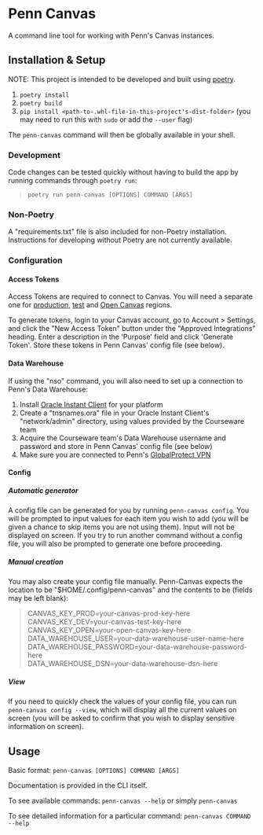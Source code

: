 # Penn Canvas

A command line tool for working with Penn's Canvas instances. 

## Installation & Setup

NOTE: This project is intended to be developed and built using [poetry](https://python-poetry.org/).

1. `poetry install`
2. `poetry build`
3. `pip install <path-to-.whl-file-in-this-project's-dist-folder>` (you may need to run this with `sudo` or add the `--user` flag)

The `penn-canvas` command will then be globally available in your shell.

### Development

Code changes can be tested quickly without having to build the app by running commands through `poetry run`:

> `poetry run penn-canvas [OPTIONS] COMMAND [ARGS]`

### Non-Poetry

A "requirements.txt" file is also included for non-Poetry installation. Instructions for developing without Poetry are not currently available.

### Configuration

#### Access Tokens

Access Tokens are required to connect to Canvas. You will need a separate one for [production](https://canvas.upenn.edu/), [test](https://upenn.test.instructure.com/) and [Open Canvas](https://upenn-catalog.instructure.com/) regions.

To generate tokens, login to your Canvas account, go to Account > Settings, and click the "New Access Token" button under the "Approved Integrations" heading. Enter a description in the 'Purpose' field and click 'Generate Token'. Store these tokens in Penn Canvas' config file (see below).

#### Data Warehouse

If using the "nso" command, you will also need to set up a connection to Penn's Data Warehouse:

1. Install [Oracle Instant Client](https://www.oracle.com/database/technologies/instant-client/downloads.html) for your platform  
2. Create a "tnsnames.ora" file in your Oracle Instant Client's "network/admin" directory, using values provided by the Courseware team  
3. Acquire the Courseware team's Data Warehouse username and password and store in Penn Canvas' config file (see below)  
4. Make sure you are connected to Penn's [GlobalProtect VPN](https://www.isc.upenn.edu/how-to/university-vpn-getting-started-guide)

#### Config 

##### Automatic generator

A config file can be generated for you by running `penn-canvas config`. You will be prompted to input values for each item you wish to add (you will be given a chance to skip items you are not using them). Input will not be displayed on screen. If you try to run another command without a config file, you will also be prompted to generate one before proceeding.

##### Manual creation

You may also create your config file manually. Penn-Canvas expects the location to be "$HOME/.config/penn-canvas" and the contents to be (fields may be left blank):

> CANVAS_KEY_PROD=your-canvas-prod-key-here  
> CANVAS_KEY_DEV=your-canvas-test-key-here  
> CANVAS_KEY_OPEN=your-open-canvas-key-here  
> DATA_WAREHOUSE_USER=your-data-warehouse-user-name-here  
> DATA_WAREHOUSE_PASSWORD=your-data-warehouse-password-here  
> DATA_WAREHOUSE_DSN=your-data-warehouse-dsn-here

##### View

If you need to quickly check the values of your config file, you can run `penn-canvas config --view`, which will display all the current values on screen (you will be asked to confirm that you wish to display sensitive information on screen).

## Usage

Basic format: `penn-canvas [OPTIONS] COMMAND [ARGS]`

Documentation is provided in the CLI itself.

To see available commands: `penn-canvas --help` or simply `penn-canvas`

To see detailed information for a particular command: `penn-canvas COMMAND --help`
